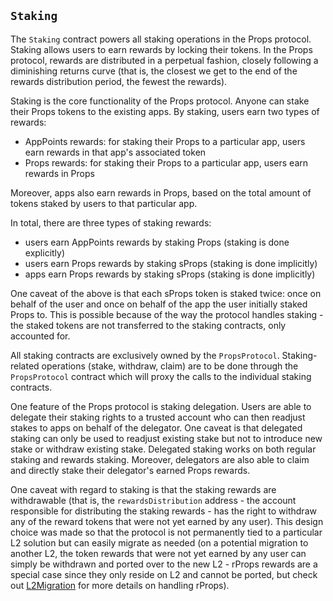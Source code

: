 ## `Staking`

The `Staking` contract powers all staking operations in the Props protocol. Staking allows users to earn rewards by locking their tokens. In the Props protocol, rewards are distributed in a perpetual fashion, closely following a diminishing returns curve (that is, the closest we get to the end of the rewards distribution period, the fewest the rewards).

Staking is the core functionality of the Props protocol. Anyone can stake their Props tokens to the existing apps. By staking, users earn two types of rewards:

- AppPoints rewards: for staking their Props to a particular app, users earn rewards in that app's associated token
- Props rewards: for staking their Props to a particular app, users earn rewards in Props

Moreover, apps also earn rewards in Props, based on the total amount of tokens staked by users to that particular app.

In total, there are three types of staking rewards:

- users earn AppPoints rewards by staking Props (staking is done explicitly)
- users earn Props rewards by staking sProps (staking is done implicitly)
- apps earn Props rewards by staking sProps (staking is done implicitly)

One caveat of the above is that each sProps token is staked twice: once on behalf of the user and once on behalf of the app the user initially staked Props to. This is possible because of the way the protocol handles staking - the staked tokens are not transferred to the staking contracts, only accounted for.

All staking contracts are exclusively owned by the `PropsProtocol`. Staking-related operations (stake, withdraw, claim) are to be done through the `PropsProtocol` contract which will proxy the calls to the individual staking contracts.

One feature of the Props protocol is staking delegation. Users are able to delegate their staking rights to a trusted account who can then readjust stakes to apps on behalf of the delegator. One caveat is that delegated staking can only be used to readjust existing stake but not to introduce new stake or withdraw existing stake. Delegated staking works on both regular staking and rewards staking. Moreover, delegators are also able to claim and directly stake their delegator's earned Props rewards.

One caveat with regard to staking is that the staking rewards are withdrawable (that is, the `rewardsDistribution` address - the account responsible for distributing the staking rewards - has the right to withdraw any of the reward tokens that were not yet earned by any user). This design choice was made so that the protocol is not permanently tied to a particular L2 solution but can easily migrate as needed (on a potential migration to another L2, the token rewards that were not yet earned by any user can simply be withdrawn and ported over to the new L2 - rProps rewards are a special case since they only reside on L2 and cannot be ported, but check out [L2Migration](./L2Migration.md) for more details on handling rProps).
